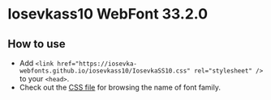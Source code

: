 # Iosevkass10 WebFont 33.2.0

## How to use

- Add `<link href="https://iosevka-webfonts.github.io/iosevkass10/IosevkaSS10.css" rel="stylesheet" />` to your `<head>`.
- Check out the [CSS file](./IosevkaSS10.css) for browsing the name of font family.
